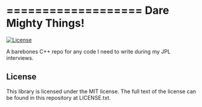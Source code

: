 ===================
Dare Mighty Things!
===================

[![License](https://img.shields.io/github/license/mashape/apistatus.svg)](https://github.com/drewmee/JPL-Interview-CPP/blob/master/LICENSE)

A barebones C++ repo for any code I need to write during my JPL interviews.

## License

This library is licensed under the MIT license. The full text of the license can be found in this repository at LICENSE.txt.